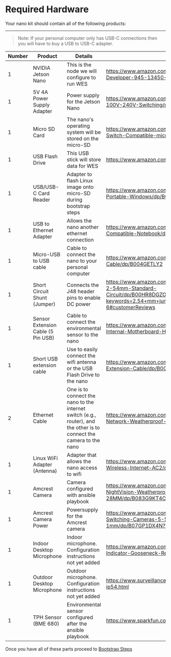 # Required Hardware

Your nano kit should contain all of the following products:

---

>Note: If your personal computer only has USB-C connections then you will have to buy a USB to USB-C adapter. 

| Number | Product | Details | Link |
|-|-|-|-|
|1|NVIDIA Jetson Nano|This is the node we will configure to run WES|https://www.amazon.com/NVIDIA-Jetson-Nano-Developer-945-13450-0000-100/dp/B084DSDDLT/
|1|5V 4A Power Supply Adapter|Power supply for the Jetson Nano|https://www.amazon.com/COOLM-Adapter-Converter-100V-240V-Switching/dp/B07RTWD725/?th=1
|1|Micro SD Card|The nano's operating system will be stored on the micro-SD|https://www.amazon.com/Silicon-Power-Nintendo-Switch-Compatible-microsdxc/dp/B091B2MX9S/
|1|USB Flash Drive|This USB stick will store data for WES|https://www.amazon.com/gp/product/B083ZS6ZR7
|1|USB/USB-C Card Reader|Adapter to flash Linux image onto micro-SD during bootstrap steps|https://www.amazon.com/UGREEN-Reader-Adapter-Portable-Windows/dp/B07D1J88CF/
|1|USB to Ethernet Adapter|Allows the nano another ethernet connection|https://www.amazon.com/uni-Ethernet-Internet-Compatible-Notebook/dp/B087QFQW6F
|1|Micro-USB to USB cable|Cable to connect the nano to your personal computer|https://www.amazon.com/Micro-USB-to-Cable/dp/B004GETLY2
|1|Short Circuit Shunt (Jumper)|Connects the J48 header pins to enable DC power|https://www.amazon.com/Uxcell-a13112100ux0081-2-54mm-Standard-Circuit/dp/B00HR8DGZO/ref=sr_1_6?keywords=2.54+mm+jumpers&qid=1663442397&sr=8-6#customerReviews
|1|Sensor Extension Cable (5 Pin USB)|Cable to connect the environmental sensor to the nano|https://www.amazon.com/StarTech-USBINT5PIN-Internal-Motherboard-Header/dp/B003HHROBG
|1|Short USB extension cable|Use to easily connect the wifi antenna or the USB Flash Drive to the nano|https://www.amazon.com/C2G-52119-USB-Extension-Cable/dp/B00CJG2ZYM
|2|Ethernet Cable|One is to connect the nano to the internet switch (e.g., router), and the other is to connect the camera to the nano|https://www.amazon.com/Ethernet-2000Mhz-Network-Weatherproof-Resistant/dp/B08D9FBLQG/
|1|Linux WiFi Adapter (Antenna)|Adapter that allows the nano access to wifi|https://www.amazon.com/BrosTrend-600Mbps-Wireless-Internet-AC2/dp/B01GC8XH0S/
|1|Amcrest Camera|Camera configured with ansible playbook|https://www.amazon.com/Amcrest-5-Megapixel-NightVision-Weatherproof-IP5M-T1179EW-28MM/dp/B083G9KT4C/
|1|Amcrest Camera Power|Powersupply for the Amcrest camera|https://www.amazon.com/100-240V-Adapter-Switching-Cameras-5-5mmx2-1mm/dp/B07GP1DX4N?th=1
|1|Indoor Desktop Microphone|Indoor microphone. Configuration instructions not yet added|https://www.amazon.com/Microphone-Condenser-Indicator-Gooseneck-Recording/dp/B07N2WRHMY/
|1|Outdoor Desktop Microphone|Outdoor microphone. Configuration instructions not yet added|https://www.surveillance-video.com/audio-ml1-ws-ip54.html
|1|TPH Sensor (BME 680)|Environmental sensor configured after the ansible playbook|https://www.sparkfun.com/products/15743/

Once you have all of these parts proceed to [Bootstrap Steps](./setup-guides/bootstrap.md)